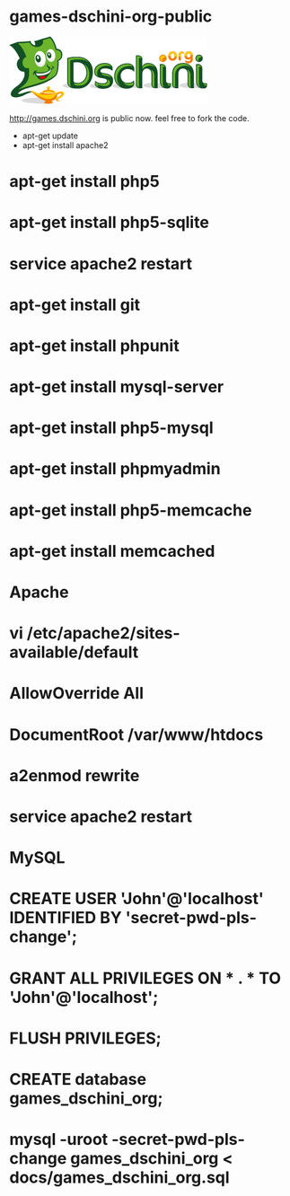 # games-dschini-org-public

![dschini.org](htdocs/img/dschini_medium.png)

http://games.dschini.org is public now. feel free to fork the code.

- apt-get update
- apt-get install apache2
# apt-get install php5
# apt-get install php5-sqlite
# service apache2 restart
# apt-get install git
# apt-get install phpunit
# apt-get install mysql-server
# apt-get install php5-mysql
# apt-get install phpmyadmin
# apt-get install php5-memcache
# apt-get install memcached

# Apache
# vi /etc/apache2/sites-available/default
# AllowOverride All
# DocumentRoot /var/www/htdocs
# a2enmod rewrite
# service apache2 restart
#
# MySQL
# CREATE USER 'John'@'localhost' IDENTIFIED BY 'secret-pwd-pls-change';
# GRANT ALL PRIVILEGES ON * . * TO 'John'@'localhost';
# FLUSH PRIVILEGES;
# CREATE database games_dschini_org;
# mysql -uroot -secret-pwd-pls-change games_dschini_org < docs/games_dschini_org.sql
